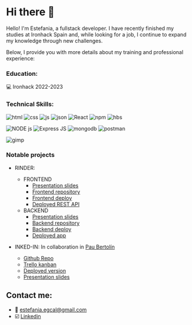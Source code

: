 # Hi there :wind_chime:

Hello! I'm Estefania, a fullstack developer. I have recently finished my studies at Ironhack Spain and, while looking for a job, I continue to expand my knowledge through new challenges.

Below, I provide you with more details about my training and professional experience:

### Education:

:computer: Ironhack 2022-2023

### Technical Skills:

![html](https://img.shields.io/badge/HTML5-E34F26?style=for-the-badge&logo=html5&logoColor=white)
![css](https://img.shields.io/badge/CSS3-1572B6?style=for-the-badge&logo=css3&logoColor=white)
![js](https://img.shields.io/badge/JavaScript-323330?style=for-the-badge&logo=javascript&logoColor=F7DF1E)
![json](https://img.shields.io/badge/json-5E5C5C?style=for-the-badge&logo=json&logoColor=white)
![React](https://img.shields.io/badge/React-20232A?style=for-the-badge&logo=react&logoColor=61DAFB)
![npm](https://img.shields.io/badge/npm-CB3837?style=for-the-badge&logo=npm&logoColor=white)
![hbs](https://img.shields.io/badge/Handlebars.js-f0772b?style=for-the-badge&logo=handlebarsdotjs&logoColor=black)

![NODE js](https://img.shields.io/badge/Node.js-339933?style=for-the-badge&logo=nodedotjs&logoColor=white)
![Express JS](https://img.shields.io/badge/Express.js-000000?style=for-the-badge&logo=express&logoColor=white)
![mongodb](https://img.shields.io/badge/MongoDB-4EA94B?style=for-the-badge&logo=mongodb&logoColor=white)
![postman](https://img.shields.io/badge/Postman-FF6C37?style=for-the-badge&logo=Postman&logoColor=white)

![gimp](https://img.shields.io/badge/gimp-5C5543?style=for-the-badge&logo=gimp&logoColor=white)

### Notable projects

- RINDER: 
  - FRONTEND
    - [Presentation slides](https://slides.com/estefaniaegeacalcena/deck-86220e)
    - [Frontend repository](https://github.com/ZillionTrout/RINDER-Frontend)
    - [Frontend deploy](https://rollrinder.netlify.app/)
    - [Deployed REST API](https://rinder.fly.dev/)
  - BACKEND
    - [Presentation slides](https://slides.com/estefaniaegeacalcena/deck-86220e)
    - [Backend repository](https://github.com/ZillionTrout/RINDER-Backend)
    - [Backend deploy](https://rinder.fly.dev/)
    - [Deployed app](https://rollrinder.netlify.app/)

- INKED-IN:
In collaboration in [Pau Bertolín](https://github.com/paubertolinros)
  - [Github Repo](https://github.com/project-2-inked-in/inked-in)
  - [Trello kanban](https://trello.com/b/h4l8ecjZ/inked-in)
  - [Deployed version](https://inkedin.fly.dev/)
  - [Presentation slides](https://www.slides.com)

## Contact me:

* :e-mail: estefania.egcal@gmail.com
* :ballot_box_with_check: [Linkedin](https://www.linkedin.com/in/estefania-egea-calcena/)


<!--
**ZillionTrout/zilliontrout** is a ✨ _special_ ✨ repository because its `README.md` (this file) appears on your GitHub profile.

Here are some ideas to get you started:

- 🔭 I’m currently working on ...
- 🌱 I’m currently learning ...
- 👯 I’m looking to collaborate on ...
- 🤔 I’m looking for help with ...
- 💬 Ask me about ...
- 📫 How to reach me: ...
- 😄 Pronouns: ...
- ⚡ Fun fact: ...
-->
